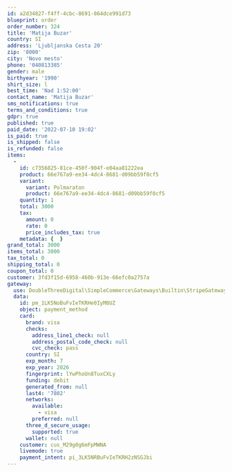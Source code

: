 ```yaml
---
id: a2d34827-f4ff-4cbc-8691-864dce991d73
blueprint: order
order_number: 324
title: 'Matija Buzar'
country: SI
address: 'Ljubljanska Cesta 20'
zip: '8000'
city: 'Novo mesto'
phone: '040813385'
gender: male
birthyear: '1990'
shirt_size: l
best_time: 'Nad 1:52:00'
contact_name: 'Matija Buzar'
sms_notifications: true
terms_and_conditions: true
gdpr: true
published: true
paid_date: '2022-07-10 19:02'
is_paid: true
is_shipped: false
is_refunded: false
items:
  -
    id: c7356825-81ce-450f-904f-e04aa81222ea
    product: 66e767a9-ee34-4dc4-8681-d09bb59f0cf5
    variant:
      variant: Polmaraton
      product: 66e767a9-ee34-4dc4-8681-d09bb59f0cf5
    quantity: 1
    total: 3000
    tax:
      amount: 0
      rate: 0
      price_includes_tax: true
    metadata: {  }
grand_total: 3000
items_total: 3000
tax_total: 0
shipping_total: 0
coupon_total: 0
customer: 3fd3f15d-6958-460b-913e-66efc0a2757a
gateway:
  use: DoubleThreeDigital\SimpleCommerce\Gateways\Builtin\StripeGateway
  data:
    id: pm_1LK5NoBuFvIeTKRHe0IyM8UZ
    object: payment_method
    card:
      brand: visa
      checks:
        address_line1_check: null
        address_postal_code_check: null
        cvc_check: pass
      country: SI
      exp_month: 7
      exp_year: 2026
      fingerprint: lYwPhoUn8TuxCXLy
      funding: debit
      generated_from: null
      last4: '7802'
      networks:
        available:
          - visa
        preferred: null
      three_d_secure_usage:
        supported: true
      wallet: null
    customer: cus_M29g0g6mFpMWNA
    livemode: true
    payment_intent: pi_3LK5NRBuFvIeTKRH2zNSGJbi
---
```

